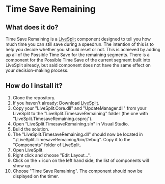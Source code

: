 Time Save Remaining
=================
## What does it do?
Time Save Remaining is a [LiveSplit](http://livesplit.org/) component designed to tell you how much time you can still save during a speedrun. The intention of this is to help you decide whether you should reset or not. This is achieved by adding up all of the Possible Time Save for the remaining segments. There is a component for the Possible Time Save of the current segment built into LiveSplit already, but said component does not have the same effect on your decision-making process.
## How do I install it?
1. Clone the repository.
2. If you haven't already: Download [LiveSplit](http://livesplit.org/).
3. Copy your "LiveSplit.Core.dll" and "UpdateManager.dll" from your LiveSplit to the "LiveSplit.TimesaveRemaining" folder (the one with "LiveSplit.TimesaveRemaining.csproj").
4. Open "LiveSplit.TimesaveRemaining.sln" in Visual Studio.
5. Build the solution.
6. The "LiveSplit.TimesaveRemaining.dll" should now be located in "./LiveSplit.TimesaveRemaining/bin/Debug". Copy it to the "Components" folder of LiveSplit.
7. Open LiveSplit.
8. Right click and choose "Edit Layout...".
9. Click on the + icon on the left hand side, the list of components will show up.
10. Choose "Time Save Remaining". The component should now be displayed on the timer.
